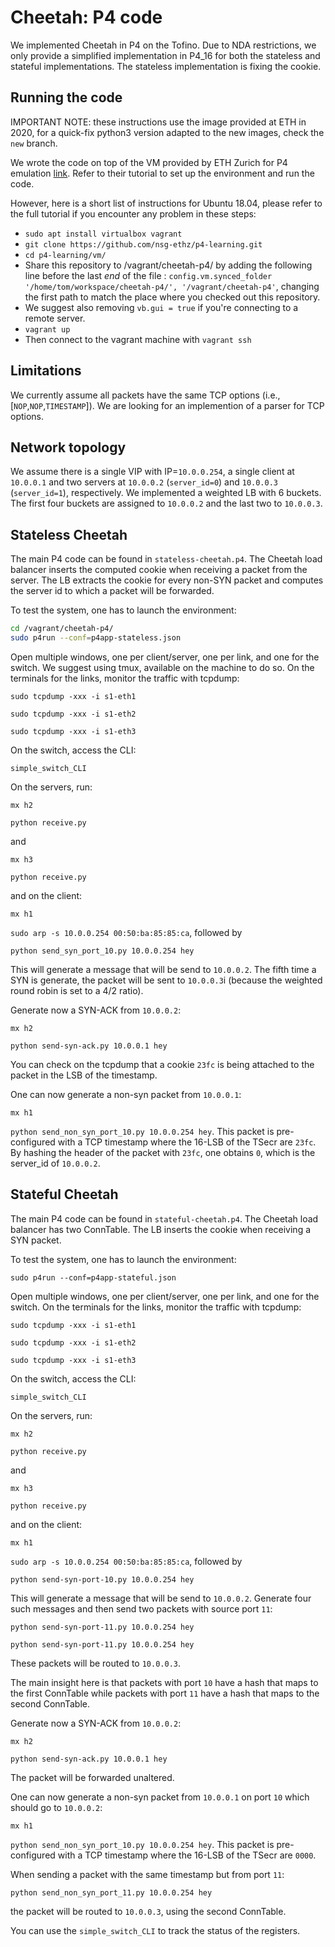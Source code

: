 # Cheetah: P4 code

We implemented Cheetah in P4 on the Tofino. Due to NDA restrictions, we only provide a simplified implementation in P4_16 for both the stateless and stateful implementations. The stateless implementation is fixing the cookie.

## Running the code

IMPORTANT NOTE: these instructions use the image provided at ETH in 2020, for a quick-fix python3 version adapted to the new images, check the `new` branch. 

We wrote the code on top of the VM provided by ETH Zurich for P4 emulation [link](https://github.com/nsg-ethz/p4-learning). Refer to their tutorial to set up the environment and run the code. 

However, here is a short list of instructions for Ubuntu 18.04, please refer to the full tutorial if you encounter any problem in these steps:
 * `sudo apt install virtualbox vagrant`
 * `git clone https://github.com/nsg-ethz/p4-learning.git`
 * `cd p4-learning/vm/`
 * Share this repository to /vagrant/cheetah-p4/ by adding the following line before the last *end* of the file : `config.vm.synced_folder '/home/tom/workspace/cheetah-p4/', '/vagrant/cheetah-p4'`, changing the first path to match the place where you checked out this repository.
 * We suggest also removing `vb.gui = true` if you're connecting to a remote server.
 * `vagrant up`
 * Then connect to the vagrant machine with `vagrant ssh`

## Limitations

We currently assume all packets have the same TCP options (i.e., [`NOP`,`NOP`,`TIMESTAMP`]). We are looking for an implemention of a parser for TCP options. 

## Network topology

We assume there is a single VIP with IP=`10.0.0.254`, a single client at `10.0.0.1` and two servers at `10.0.0.2` (`server_id=0`) and `10.0.0.3` (`server_id=1`), respectively. We implemented a weighted LB with 6 buckets. The first four buckets are assigned to `10.0.0.2` and the last two to `10.0.0.3`.

## Stateless Cheetah

The main P4 code can be found in `stateless-cheetah.p4`. The Cheetah load balancer inserts the computed cookie when receiving a packet from the server. The LB extracts the cookie for every non-SYN packet and computes the server id to which a packet will be forwarded.

To test the system, one has to launch the environment:

```bash
cd /vagrant/cheetah-p4/
sudo p4run --conf=p4app-stateless.json
```

Open multiple windows, one per client/server, one per link, and one for the switch. We suggest using tmux, available on the machine to do so. On the terminals for the links, monitor the traffic with tcpdump:

`sudo tcpdump -xxx -i s1-eth1`

`sudo tcpdump -xxx -i s1-eth2`

`sudo tcpdump -xxx -i s1-eth3`

On the switch, access the CLI:

`simple_switch_CLI`

On the servers, run:

`mx h2`

`python receive.py`

and

`mx h3`

`python receive.py`

and on the client:

`mx h1`

`sudo arp -s 10.0.0.254 00:50:ba:85:85:ca`, followed by

`python send_syn_port_10.py 10.0.0.254 hey`

This will generate a message that will be send to `10.0.0.2`. The fifth time a SYN is generate, the packet will be sent to `10.0.0.3`i (because the weighted round robin is set to a 4/2 ratio).

Generate now a SYN-ACK from `10.0.0.2`:

`mx h2` 

`python send-syn-ack.py 10.0.0.1 hey`

You can check on the tcpdump that a cookie `23fc` is being attached to the packet in the LSB of the timestamp.

One can now generate a non-syn packet from `10.0.0.1`:

`mx h1`

`python send_non_syn_port_10.py 10.0.0.254 hey`. This packet is pre-configured with a TCP timestamp where the 16-LSB of the TSecr are `23fc`. By hashing the header of the packet with `23fc`, one obtains `0`, which is the server_id of `10.0.0.2`.


## Stateful Cheetah

The main P4 code can be found in `stateful-cheetah.p4`. The Cheetah load balancer has two ConnTable. The LB inserts the cookie when receiving a SYN packet. 

To test the system, one has to launch the environment:

`sudo p4run --conf=p4app-stateful.json`

Open multiple windows, one per client/server, one per link, and one for the switch. On the terminals for the links, monitor the traffic with tcpdump:

`sudo tcpdump -xxx -i s1-eth1`

`sudo tcpdump -xxx -i s1-eth2`

`sudo tcpdump -xxx -i s1-eth3`

On the switch, access the CLI:

`simple_switch_CLI`

On the servers, run:

`mx h2`

`python receive.py`

and

`mx h3`

`python receive.py`

and on the client:

`mx h1`

`sudo arp -s 10.0.0.254 00:50:ba:85:85:ca`, followed by

`python send-syn-port-10.py 10.0.0.254 hey`

This will generate a message that will be send to `10.0.0.2`. Generate four such messages and then send two packets with  source port `11`:

`python send-syn-port-11.py 10.0.0.254 hey`

`python send-syn-port-11.py 10.0.0.254 hey`

These packets will be routed to `10.0.0.3`.

The main insight here is that packets with port `10` have a hash that maps to the first ConnTable while packets with port `11` have a hash that maps to the second ConnTable.

Generate now a SYN-ACK from `10.0.0.2`:

`mx h2` 

`python send-syn-ack.py 10.0.0.1 hey`

The packet will be forwarded unaltered. 

One can now generate a non-syn packet from `10.0.0.1` on port `10` which should go to `10.0.0.2`:

`mx h1`

`python send_non_syn_port_10.py 10.0.0.254 hey`. This packet is pre-configured with a TCP timestamp where the 16-LSB of the TSecr are `0000`. 

When sending a packet with the same timestamp but from port `11`:

`python send_non_syn_port_11.py 10.0.0.254 hey`

the packet will be routed to `10.0.0.3`, using the second ConnTable. 

You can use the `simple_switch_CLI` to track the status of the registers.
